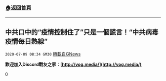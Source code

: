 ###  [:house:返回首頁](https://github.com/ourhimalayas/txt)
---

## 中共口中的“疫情控制住了”只是一個謊言！“中共病毒疫情每日熱線”
`2020-07-09 08:34 GM30` [轉載自GNews](https://gnews.org/zh-hant/258503/)

**歡迎加入Discord戰友之家：[http://vog.media/](http://vog.media/)**

0

